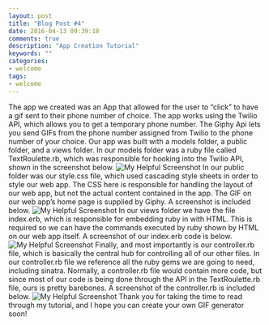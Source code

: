 ```yaml
---
layout: post
title: "Blog Post #4"
date: 2016-04-13 09:39:18
comments: true
description: "App Creation Tutorial"
keywords: ""
categories:
- welcome
tags:
- welcome
---
```


The app we created was an App that allowed for the user to “click” to have a gif sent to their phone number of choice. The app works using the Twilio API, which allows you to get a temporary phone number. The Giphy Api lets you send GIFs from the phone number assigned from Twilio to the phone number of your choice. Our app was built with a models folder, a public folder, and a views folder. In our models folder was a ruby file called TextRoulette.rb, which was responsible for hooking into the Twilio API, shown in the screenshot below. ![My Helpful Screenshot](/nandomoreira-jekyll-theme/assets/images/code1.png) In our public folder was our style.css file, which used cascading style sheets in order to style our web app. The CSS here is responsible for handling the layout of our web app, but not the actual content contained in the app. The GIF on our web app’s home page is supplied by Giphy. A screenshot is included below. ![My Helpful Screenshot](/nandomoreira-jekyll-theme/assets/images/code2.png)
In our views folder we have the file index.erb, which is responsible for embedding ruby in with HTML. This is required so we can have the commands executed by ruby shown by HTML on our web app itself. A screenshot of our index.erb code is below. ![My Helpful Screenshot](/nandomoreira-jekyll-theme/assets/images/code3.png) Finally, and most importantly is our controller.rb file, which is basically the central hub for controlling all of our other files. In our controller.rb file we reference all the ruby gems we are going to need, including sinatra. Normally, a controller.rb file would contain more code, but since most of our code is being done through the API in the TextRoulette.rb file, ours is pretty barebones. A screenshot of the controller.rb is included below. ![My Helpful Screenshot](/nandomoreira-jekyll-theme/assets/images/code4.png)
Thank you for taking the time to read through my tutorial, and I hope you can create your own GIF generator soon!